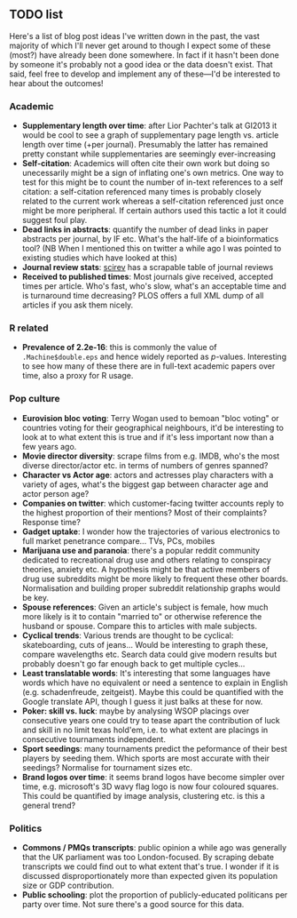 ## TODO list

Here's a list of blog post ideas I've written down in the past, 
the vast majority of which I'll never get around to though I expect 
some of these (most?) have already been done somewhere. In fact
if it hasn't been done by someone it's probably not a good idea or the data 
doesn't exist. That said, feel free to develop and implement any
of these—I'd be interested to hear about the outcomes!

### Academic

* **Supplementary length over time**: after Lior Pachter's talk at GI2013 it would be cool to see a graph of
supplementary page length vs. article length over time (+per journal). Presumably the latter has remained
pretty constant while supplementaries are seemingly ever-increasing 
* **Self-citation**: Academics will often cite their own work but doing so unecessarily might be a sign of 
inflating one's own metrics. One way to test for this might be to count the number of in-text references
to a self citation: a self-citation referenced many times is probably closely related to the current work whereas 
a self-citation referenced just once might be more peripheral. If certain authors used this tactic a lot it 
could suggest foul play.
* **Dead links in abstracts**: quantify the number of dead links in paper abstracts per journal, by IF etc. What's the
half-life of a bioinformatics tool? (NB When I mentioned this on twitter a while ago I was pointed to existing studies which
have looked at this)
* **Journal review stats**: [scirev](https://scirev.sc/reviews/) has a scrapable table of journal reviews
* **Received to published times**: Most journals give received, accepted times per article. Who's fast, who's slow, what's
an acceptable time and is turnaround time decreasing? PLOS offers a full XML dump of all articles if you ask them nicely.

### R related

* **Prevalence of 2.2e-16**: this is commonly the value of `.Machine$double.eps` and hence widely reported as 
*p*-values. Interesting to see how many of these there are in full-text academic papers over time, also a 
proxy for R usage.


### Pop culture

* **Eurovision bloc voting**: Terry Wogan used to bemoan "bloc voting" or countries voting for their geographical
neighbours, it'd be interesting to look at to what extent this is true and if it's less important now than a few years ago.
* **Movie director diversity**: scrape films from e.g. IMDB, who's the most diverse director/actor etc. in terms of numbers
of genres spanned?
* **Character vs Actor age**: actors and actresses play characters with a variety of ages, what's the biggest gap between
character age and actor person age?
* **Companies on twitter**: which customer-facing twitter accounts reply to the highest proportion of their mentions? Most 
of their complaints? Response time?
* **Gadget uptake**: I wonder how the trajectories of various electronics to full market penetrance compare... TVs, PCs, mobiles
* **Marijuana use and paranoia**: there's a popular reddit community dedicated to recreational drug use and others relating to 
conspiracy theories, anxiety etc. A hypothesis might be that active members of drug use subreddits might be more likely to 
frequent these other boards. Normalisation and building proper subreddit relationship graphs would be key.
* **Spouse references**: Given an article's subject is female, how much more likely is it to contain "married to"  or 
otherwise reference the husband or spouse. Compare this to articles with male subjects.
* **Cyclical trends**: Various trends are thought to be cyclical: skateboarding, cuts of jeans... Would be interesting
to graph these, compare wavelengths etc. Search data could give modern results but probably doesn't go far enough back
to get multiple cycles...
* **Least translatable words**: It's interesting that some languages have words which have no equivalent or need a 
sentence to explain in English (e.g. schadenfreude, zeitgeist). Maybe this could be quantified with the Google translate API, 
though I guess it just balks at these for now.
* **Poker: skill vs. luck**: maybe by analysing WSOP placings over consecutive years one could try to tease apart the contribution of luck and skill in no limit texas hold'em, i.e. to what extent are placings in consecutive tournaments independent.
* **Sport seedings**: many tournaments predict the peformance of their best players by seeding them. Which sports are most accurate with their seedings? Normalise for tournament sizes etc.
* **Brand logos over time**: it seems brand logos have become simpler over time, e.g. microsoft's 3D wavy flag logo is now four coloured squares. This could be quantified by image analysis, clustering etc. is this a general trend? 

### Politics

* **Commons / PMQs transcripts**:  public opinion a while ago was generally that the UK parliament was too London-focused. By
scraping debate transcripts we could find out to what extent that's true. I wonder if it is discussed disproportionately more than expected given its population size or GDP contribution.
* **Public schooling**: plot the proportion of publicly-educated politicans per party over time. Not sure there's a good 
source for this data.
